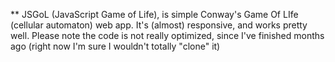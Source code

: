 ** JSGoL \(JavaScript Game of Life\), is simple Conway's Game Of LIfe (cellular automaton) web app.
It's (almost) responsive, and works pretty well.
Please note the code is not really optimized, since I've finished months ago (right now I'm sure I wouldn't totally "clone" it)

